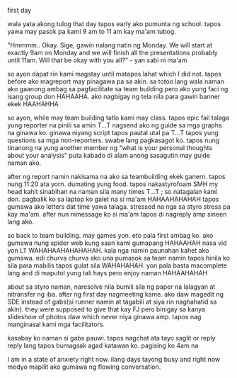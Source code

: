 first day

wala yata akong tulog that day tapos early ako pumunta ng school.
tapos yawa may pasok pa kami 9 am to 11 am kay ma'am tubog.

"Hmmmm.. Okay.
Sige, gawin nalang natin ng Monday. 
We will start at exactly 9am on Monday and we will finish all the presentations probably until 11am. 
Will that be okay with you all?" - yan sabi ni ma'am

so ayon dapat rin kami magstay until matapos lahat which I did not.
tapos before ako magreport may pinagawa pa sa akin. sa totoo lang wala naman ako gaanong ambag sa pagfacilitate sa team building pero ako yung faci ng isang group don HAHAAHA. ako nagbigay ng tela nila para gawin banner ekek HAAHAHHA

so ayon, while may team building tatlo kami may class. tapos epic fail talaga yung reporter na pinili sa amin T...T
nagsend ako ng guide sa mga graphs na ginawa ko. ginawa niyang script tapos pautal utal pa T...T
tapos yung questions sa mga non-reporters. swabe lang pagkasagot ko.
tapos nung tinanong na yung another member ng "what is your personal thoughts about your analysis"
puta kabado di alam anong sasagutin may guide naman ako.

after ng report namin nakisama na ako sa teambuilding ekek ganern. tapos nung 11:20 ata yorn. dumating yung food. tapos nakastyrofoam SMH my head kahit sinabihan na naman sila many times T...T ; so natagalan kami don. pagbalik ko sa laptop ko galet na si ma'am HAHAAHAHAHAH
tapos gumawa ako letters dat time yawa talaga. stressed na nga sa styro stress pa kay ma'am. after nun nimessage ko si ma'am tapos di nagreply amp sineen lang ako.

so back to team building. may games yon. eto pala first ambag ko. ako gumawa nung spider web kung saan kami gumapang HAHAAHAH
nasa vid yon LT WAHAHAAHAHAHAHAH. kala nga namin paunahan kahet ako gumawa. edi churva churva ako una pumasok sa team namin tapos hinila ko sila para mabilis tapos gulat sila WAHAHAHAH. yon pala basta macomplete lang and di maputol yung tali hays pero enjoy naman HAHAAHAHAH

about sa styro naman, naresolve nila bumili sila ng paper na lalagyan at nitransfer ng iba. after ng first day nagmeeting kame. ako daw magedit ng SDE instead of gabs(si runner namin at tagabili at siya rin naghahatid sa akin). they were supposed to give that kay FJ pero binigay sa kanya slideshow of photos daw which never niya ginawa amp. tapos nag manginasal kami mga facilitators. 

kasabay ko naman si gabs pauwi.  tapos nagchat ata tayo saglit or reply reply lang tapos bumagsak agad katawan ko. pagising ko 4am na

I am in a state of anxiety right now. ilang days tayong busy and right now medyo mapilit ako gumawa ng flowing conversation.  